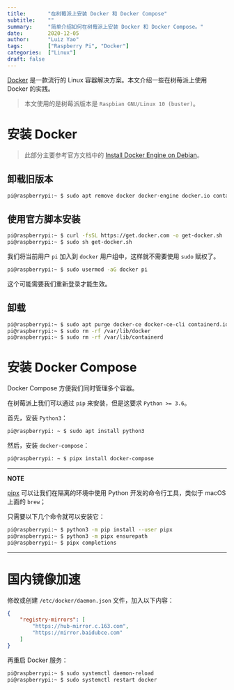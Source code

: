 ```yaml
---
title:       "在树莓派上安装 Docker 和 Docker Compose"
subtitle:    ""
summary:     "简单介绍如何在树莓派上安装 Docker 和 Docker Compose。"
date:        2020-12-05
author:      "Luiz Yao"
tags:        ["Raspberry Pi", "Docker"]
categories:  ["Linux"]
draft: false
---
```


[Docker](https://www.docker.com/) 是一款流行的 Linux 容器解决方案。本文介绍一些在树莓派上使用 Docker 的实践。

> 本文使用的是树莓派版本是 `Raspbian GNU/Linux 10 (buster)`。

# 安装 Docker

> 此部分主要参考官方文档中的 [Install Docker Engine on Debian](https://docs.docker.com/engine/install/debian/)。

## 卸载旧版本

```bash
pi@raspberrypi:~ $ sudo apt remove docker docker-engine docker.io containerd runc
```

## 使用官方脚本安装

```bash
pi@raspberrypi:~ $ curl -fsSL https://get.docker.com -o get-docker.sh
pi@raspberrypi:~ $ sudo sh get-docker.sh
```

我们将当前用户 `pi` 加入到 `docker` 用户组中，这样就不需要使用 `sudo` 赋权了。

```bash
pi@raspberrypi:~ $ sudo usermod -aG docker pi
```

这个可能需要我们重新登录才能生效。

## 卸载

```bash
pi@raspberrypi:~ $ sudo apt purge docker-ce docker-ce-cli containerd.io
pi@raspberrypi:~ $ sudo rm -rf /var/lib/docker
pi@raspberrypi:~ $ sudo rm -rf /var/lib/containerd
```

# 安装 Docker Compose

Docker Compose 方便我们同时管理多个容器。

在树莓派上我们可以通过 `pip` 来安装，但是这要求 `Python >= 3.6`。

首先，安装 `Python3`：

```bash
pi@raspberrypi: ~ $ sudo apt install python3
```

然后，安装 `docker-compose`：

```bash
pi@raspberrypi: ~ $ pipx install docker-compose
```

---

**NOTE**

[pipx](https://github.com/pipxproject/pipx) 可以让我们在隔离的环境中使用 Python 开发的命令行工具，类似于 macOS 上面的 `brew`；

只需要以下几个命令就可以安装它：

```bash
pi@raspberrypi:~ $ python3 -m pip install --user pipx
pi@raspberrypi:~ $ python3 -m pipx ensurepath
pi@raspberrypi:~ $ pipx completions
```

---

# 国内镜像加速

修改或创建 `/etc/docker/daemon.json` 文件，加入以下内容：

```json
{
    "registry-mirrors": [
    	"https://hub-mirror.c.163.com",
    	"https://mirror.baidubce.com"
	]
}
```

再重启 Docker 服务：

```bash
pi@raspberrypi:~ $ sudo systemctl daemon-reload
pi@raspberrypi:~ $ sudo systemctl restart docker
```

